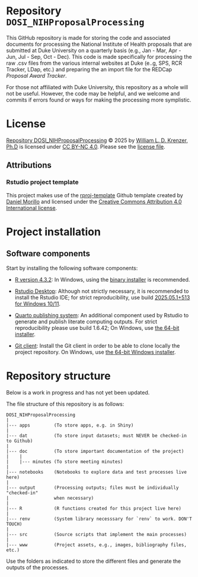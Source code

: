 
# Repository `DOSI_NIHProposalProcessing`

This GitHub repository is made for storing the code and associated
documents for processing the National Institute of Health proposals that
are submitted at Duke University on a quarterly basis (e.g., Jan - Mar,
Apr - Jun, Jul - Sep, Oct - Dec). This code is made specifically for
processing the raw .csv files from the various internal websites at Duke
(e..g, SPS, RCR Tracker, LDap, etc.) and preparing the an import file
for the REDCap *Proposal Award Tracker*.

For those not affiliated with Duke University, this repository as a
whole will not be useful. However, the code may be helpful, and we
welcome and commits if errors found or ways for making the processing
more symplistic.

# License

<!-- TODO: Choose a license and update this section, if necessary -->

[Repository
DOSI_NIHProposalProcessing](https://github.com/wldkPHD/DOSI_NIHProposalProcessing)
© 2025 by [William L. D. Krenzer, Ph.D](https://github.com/wldkPHD) is
licensed under [CC BY-NC
4.0](https://creativecommons.org/licenses/by-nc/4.0). Please see the
[license file](LICENSE.md).

## Attributions

### Rstudio project template

This project makes use of the
[rproj-template](https://github.com/DaniMori/rproj-template) Github
template created by [Daniel Morillo](https://github.com/DaniMori) and
licensed under the [Creative Commons Attribution 4.0 International
license](https://creativecommons.org/licenses/by/4.0).

<!-- TODO: Add attributions to other software components, if necessary -->

### <Software component>

# Project installation

## Software components

Start by installing the following software components:

- [R version
  4.3.2](https://cran.rstudio.com/bin/windows/base/old/4.3.2/): In
  Windows, using the [binary
  installer](https://cran.rstudio.com/bin/windows/base/old/4.3.2/R-4.3.2-win.exe)
  is recommended.

<!-- -->

- [Rstudio Desktop](https://posit.co/download/rstudio-desktop/):
  Although not strictly necessary, it is recommended to install the
  Rstudio IDE; for strict reproducibility, use build [2025.05.1+513 for
  Windows
  10/11](https://download1.rstudio.org/electron/windows/RStudio-2025.05.1-513.exe).

<!-- -->

- [Quarto publishing system](https://quarto.org/): An additional
  component used by Rstudio to generate and publish literate computing
  outputs. For strict reproducibility please use build 1.6.42; On
  Windows, use [the 64-bit
  installer](https://github.com/quarto-dev/quarto-cli/releases/download/v1.6.42/quarto-1.6.42-win.msi).

<!-- -->

- [Git client](https://git-scm.com/download): Install the Git client in
  order to be able to clone locally the project repository. On Windows,
  use [the 64-bit Windows
  installer](https://github.com/git-for-windows/git/releases/download/v2.39.5.windows.1/Git-2.39.5-64-bit.exe).

# Repository structure

Below is a work in progress and has not yet been updated.

The file structure of this repository is as follows:

    DOSI_NIHProposalProcessing
    |
    |--- apps         (To store apps, e.g. in Shiny)
    |
    |--- dat          (To store input datasets; must NEVER be checked-in to Github)
    |
    |--- doc          (To store important documentation of the project)
    |    |
    |    |--- minutes (To store meeting minutes)
    |
    |--- notebooks    (Notebooks to explore data and test processes live here)
    |
    |--- output       (Processing outputs; files must be individually "checked-in"
    |                 when necessary)
    |
    |--- R            (R functions created for this project live here)
    |
    |--- renv         (System library necesssary for `renv` to work. DON'T TOUCH)
    |
    |--- src          (Source scripts that implement the main processes)
    |
    |--- www          (Project assets, e.g., images, bibliography files, etc.)

Use the folders as indicated to store the different files and generate
the outputs of the processes.
